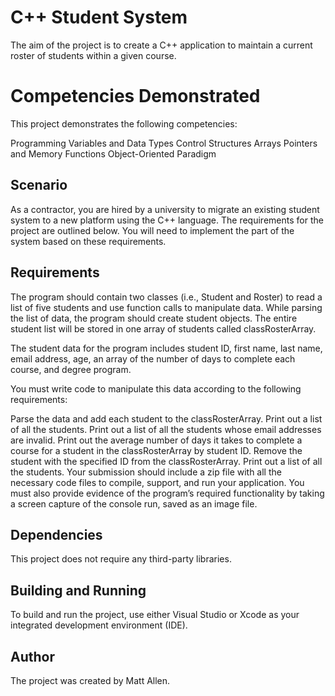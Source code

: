 # C++ Student System

The aim of the project is to create a C++ application to maintain a current roster of students within a given course.

# Competencies Demonstrated

This project demonstrates the following competencies:

Programming
Variables and Data Types
Control Structures
Arrays
Pointers and Memory
Functions
Object-Oriented Paradigm

## Scenario

As a contractor, you are hired by a university to migrate an existing student system to a new platform using the C++ language. The requirements for the project are outlined below. You will need to implement the part of the system based on these requirements.

## Requirements

The program should contain two classes (i.e., Student and Roster) to read a list of five students and use function calls to manipulate data. While parsing the list of data, the program should create student objects. The entire student list will be stored in one array of students called classRosterArray.

The student data for the program includes student ID, first name, last name, email address, age, an array of the number of days to complete each course, and degree program.

You must write code to manipulate this data according to the following requirements:

Parse the data and add each student to the classRosterArray.
Print out a list of all the students.
Print out a list of all the students whose email addresses are invalid.
Print out the average number of days it takes to complete a course for a student in the classRosterArray by student ID.
Remove the student with the specified ID from the classRosterArray.
Print out a list of all the students.
Your submission should include a zip file with all the necessary code files to compile, support, and run your application. You must also provide evidence of the program’s required functionality by taking a screen capture of the console run, saved as an image file.

## Dependencies

This project does not require any third-party libraries.

## Building and Running

To build and run the project, use either Visual Studio or Xcode as your integrated development environment (IDE).

## Author

The project was created by Matt Allen.
